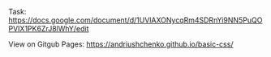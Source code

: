 Task:
https://docs.google.com/document/d/1UVlAXONycqRm4SDRnYi9NN5PuQOPVIX1PK6ZrJ8lWhY/edit

View on Gitgub Pages:
https://andriushchenko.github.io/basic-css/
